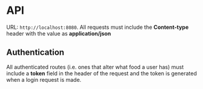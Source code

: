 # API

URL: `http://localhost:8080`. All requests must include the **Content-type** header with the value as **application/json**

## Authentication
All authenticated routes (i.e. ones that alter what food a user has) must include a **token** field in the header of the request and the token is generated when a login request is made.